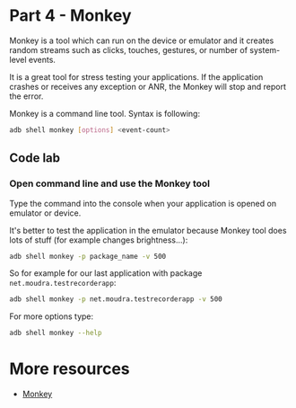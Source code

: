 # Part 4 - Monkey

Monkey is a tool which can run on the device or emulator and it creates random streams such as clicks, touches, gestures, or number of system-level events. 

It is a great tool for stress testing your applications. If the application crashes or receives any exception or ANR, the Monkey will stop and report the error.

Monkey is a command line tool. Syntax is following:

```bash
adb shell monkey [options] <event-count>
```

## Code lab

### Open command line and use the Monkey tool

Type the command into the console when your application is opened on emulator or device. 

It's better to test the application in the emulator because Monkey tool does lots of stuff (for example changes brightness...):

```bash
adb shell monkey -p package_name -v 500
```

So for example for our last application with package `net.moudra.testrecorderapp`:

```bash
adb shell monkey -p net.moudra.testrecorderapp -v 500
```

For more options type:

```bash
adb shell monkey --help
```

# More resources

* [Monkey](https://developer.android.com/studio/test/monkey.html)
